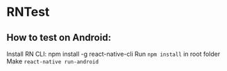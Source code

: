 # RNTest

## How to test on Android:

Install RN CLI: npm install -g react-native-cli
Run `npm install` in root folder
Make `react-native run-android`
